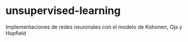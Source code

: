 # unsupervised-learning
Implementaciones de redes neuronales con el modelo de Kohonen, Oja y Hopfield
